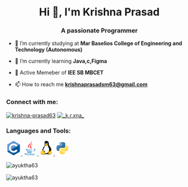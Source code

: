 <h1 align="center">Hi 👋, I'm Krishna Prasad</h1>
<h3 align="center">A passionate Programmer</h3>

- 🔭 I’m currently studying at **Mar Baselios College of Engineering and Technology (Autonomous)**

- 🌱 I’m currently learning **Java,c,Figma**

- 👯 Active Memeber of **IEE SB MBCET**

- 📫 How to reach me **krishnaprasadsm63@gmail.com**

<h3 align="left">Connect with me:</h3>
<p align="left">
<a href="https://linkedin.com/in/krishna-prasad63" target="blank"><img align="center" src="https://raw.githubusercontent.com/rahuldkjain/github-profile-readme-generator/master/src/images/icons/Social/linked-in-alt.svg" alt="krishna-prasad63" height="30" width="40" /></a>
<a href="https://instagram.com/_k.r.xna_" target="blank"><img align="center" src="https://raw.githubusercontent.com/rahuldkjain/github-profile-readme-generator/master/src/images/icons/Social/instagram.svg" alt="_k.r.xna_" height="30" width="40" /></a>
</p>

<h3 align="left">Languages and Tools:</h3>
<p align="left"> <a href="https://www.cprogramming.com/" target="_blank" rel="noreferrer"> <img src="https://raw.githubusercontent.com/devicons/devicon/master/icons/c/c-original.svg" alt="c" width="40" height="40"/> </a> <a href="https://www.java.com" target="_blank" rel="noreferrer"> <img src="https://raw.githubusercontent.com/devicons/devicon/master/icons/java/java-original.svg" alt="java" width="40" height="40"/> </a> <a href="https://www.linux.org/" target="_blank" rel="noreferrer"> <img src="https://raw.githubusercontent.com/devicons/devicon/master/icons/linux/linux-original.svg" alt="linux" width="40" height="40"/> </a> <a href="https://www.python.org" target="_blank" rel="noreferrer"> <img src="https://raw.githubusercontent.com/devicons/devicon/master/icons/python/python-original.svg" alt="python" width="40" height="40"/> </a> </p>

<p><img align="center" src="https://github-readme-stats.vercel.app/api/top-langs?username=ayuktha63&show_icons=true&locale=en&layout=compact" alt="ayuktha63" /></p>

<p><img align="center" src="https://github-readme-streak-stats.herokuapp.com/?user=ayuktha63&" alt="ayuktha63" /></p>
